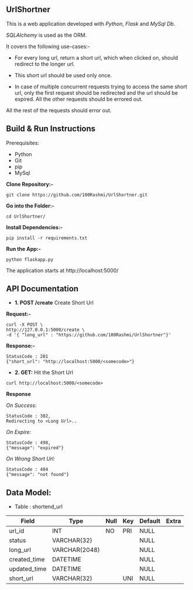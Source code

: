 UrlShortner
------------------------

This is a web application developed with *Python*, *Flask* and *MySql Db*.

*SQLAlchemy* is used as the ORM.

It covers the following use-cases:-

- For every long url, return a short url, which when clicked on, should redirect to the longer url.

- This short url should be used only once.
 
- In case of multiple concurrent requests trying to access the same short url, only the first request should be redirected and the url should be expired. All the other requests should be errored out.
 
 All the rest of the requests should error out.
  
 
Build & Run Instructions
--------------------

Prerequisites:
   - Python
   - Git
   - pip
   - MySql

**Clone Repository:-**

`git clone https://github.com/100Rashmi/UrlShortner.git`

**Go into the Folder:-**

`cd UrlShortner/`

**Install Dependencies:-**

`pip install -r requirements.txt`

**Run the App:-**

`python flaskapp.py`

The application starts at http://localhost:5000/

API Documentation
---------------------------
- **1. POST /create** Create Short Url

**Request:-**

```
curl -X POST \
http://127.0.0.1:5000/create \
-d '{ "long_url" : "https://github.com/100Rashmi/UrlShortner"}'
```
**Response:-**

```
StatusCode : 201
{"short_url": "http://localhost:5000/<somecode>"}
``` 


- **2. GET:** Hit the Short Url
```
curl http://localhost:5000/<somecode>
```

**Response**

*On Success:*
```
StatusCode : 302,  
Redirecting to <Long Url>..
```

*On Expire:*
```
StatusCode : 498,
{"message": "expired"}
```

*On Wrong Short Url:*
```
StatusCode : 404
{"message": "not found"}
```

Data Model:
-----------------


- Table : shortend_url

| Field          | Type          | Null | Key | Default | Extra |
|----------------|---------------|------|-----|---------|-------|
| url_id         | INT           | NO   | PRI | NULL    |       |
| status         | VARCHAR(32)   |      |     | NULL    |       |
| long_url       | VARCHAR(2048) |      |     | NULL    |       |
| created_time   | DATETIME      |      |     | NULL    |       |
| updated_time   | DATETIME      |      |     | NULL    |       |
| short_url      | VARCHAR(32)   |      | UNI | NULL    |       |


